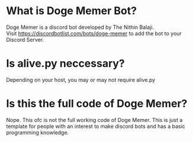 # What is Doge Memer Bot? 
Doge Memer is a discord bot developed by The Nithin Balaji.<br> 
Visit https://discordbotlist.com/bots/doge-memer to add the bot to your Discord Server.

# Is alive.py neccessary?
Depending on your host, you may or may not require alive.py

# Is this the full code of Doge Memer? 
Nope. This ofc is not the full working code of Doge Memer. This is just a template for people with an interest to make discord bots and has a basic programming knowledge. 
